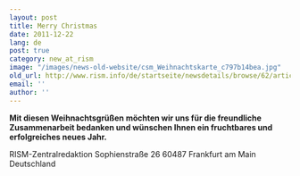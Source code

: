 ```yaml
---
layout: post
title: Merry Christmas
date: 2011-12-22
lang: de
post: true
category: new_at_rism
image: "/images/news-old-website/csm_Weihnachtskarte_c797b14bea.jpg"
old_url: http://www.rism.info/de/startseite/newsdetails/browse/62/article/64/merry-christmas.html
email: ''
author: ''
---
```


**Mit diesen Weihnachtsgrüßen möchten wir uns für die freundliche Zusammenarbeit bedanken und wünschen Ihnen ein fruchtbares und erfolgreiches neues Jahr.**

RISM-Zentralredaktion
Sophienstraße 26
60487 Frankfurt am Main
Deutschland